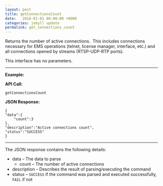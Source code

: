 ```yaml
---
layout: post
title: getConnectionsCount
date:   2016-01-01 00:00:00 +0000
categories: jekyll update
permalink: get_connections_count
---
```


Returns the number of active connections.  This includes connections necessary for EMS operations (telnet, license manager, interface, etc.) and all connections opened by streams (RTSP-UDP-RTP ports).

This interface has no parameters.

------

**Example:**

**API Call:**

``` 
getConnectionsCount
```

**JSON Response:**

``` 
{
"data":{
    "count":3
},
"description":"Active connections count",
"status":"SUCCESS"
}
```

------

The JSON response contains the following details:

- data – The data to parse
  - count – The number of active connections
- description – Describes the result of parsing/executing the command
- status – `SUCCESS` if the command was parsed and executed successfully, `FAIL` if not
